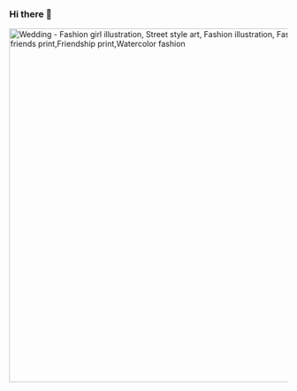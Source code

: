 ### Hi there 👋

<!--
**jange29/jange29** is a ✨ _special_ ✨ repository because its `README.md` (this file) appears on your GitHub profile.

Here are some ideas to get you started:

- 🔭 I’m currently working on ...
- 🌱 I’m currently learning ...
- 👯 I’m looking to collaborate on ...
- 🤔 I’m looking for help with ...
- 💬 Ask me about ...
- 📫 How to reach me: ...
- 😄 Pronouns: ...
- ⚡ Fun fact: ...
-->
<img id="mSrc" src="http://s3.weddbook.com/t4/2/7/4/2748185/fashion-girl-illustration-street-style-art-fashion-illustration-fashion-girl-printbest-friends-printfriendship-printwatercolor-fashion.jpg" width="640px" height="640px" title="Fashion girl illustration, Street style art, Fashion illustration, Fashion girl print,Best friends print,Friendship print,Watercolor fashion" alt="Wedding - Fashion girl illustration, Street style art, Fashion illustration, Fashion girl print,Best friends print,Friendship print,Watercolor fashion">
